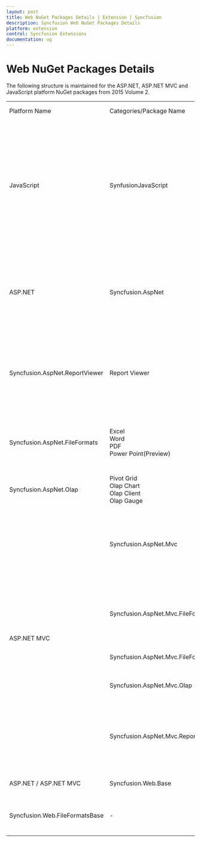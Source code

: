 ```yaml
---
layout: post
title: Web NuGet Packages Details | Extension | Syncfusion
description: Syncfusion Web NuGet Packages Details
platform: extension
control: Syncfusion Extensions
documentation: ug
---
```


# Web NuGet Packages Details

The following structure is maintained for the ASP.NET, ASP.NET MVC and JavaScript platform NuGet packages from 2015 Volume 2.
<table>
<tr>
<td colspan=1 rowspan=2>
Platform Name<br/></td><td colspan=1 rowspan=2>
Categories/Package Name<br/></td><td colspan=1 rowspan=2>
Supported Controls<br/></td><td colspan=1 rowspan=2>
Assemblies<br/></td><td colspan=2 rowspan=1>
Assets<br/></td><td colspan=1 rowspan=1>
Dependencies<br/></td></tr>
<tr>
<td colspan=1 rowspan=1>
Scripts<br/></td><td colspan=1 rowspan=1>
CSS<br/></td><td colspan=1 rowspan=1>
<br/></td></tr>
<tr>
<td colspan=1 rowspan=1>
JavaScript<br/></td><td colspan=1 rowspan=1>
SynfusionJavaScript<br/></td><td colspan=1 rowspan=1>
Grid<br/>Data Visualization<br/>Business Intelligence<br/>Layout<br/>Editors<br/>Navigation<br/>Notification<br/>Framework<br/>Data Science<br/>Miscellaneous<br/>Integration<br/>Report Viewer<br/>To know more information about the controls for above categories navigate the below link.<br/><http://www.syncfusion.com/products/javascript><br/><br/></td><td colspan=1 rowspan=1>
-<br/></td><td colspan=1 rowspan=1>
ej.mobile.all.min.js<br/>ej.unobtrusive.min.js<br/>ej.web.all.min.js<br/>ej.widget.angular.min.js<br/>ej.widget.ko.min.js<br/>ej.widgets.all.min.js<br/>canvg.js<br/>jquery.globalize.min.js<br/>jsrender.min.js<br/>rgbcolor.js <br/><br/></td><td colspan=1 rowspan=1>
Web and Mobile Themes.<br/></td><td colspan=1 rowspan=1>
-<br/></td></tr>
<tr>
<td colspan=1 rowspan=1>
ASP.NET<br/></td><td colspan=1 rowspan=1>
Syncfusion.AspNet<br/></td><td colspan=1 rowspan=1>
Grid<br/>Data Visualization<br/>Layout<br/>Editors<br/>Navigation<br/>Notification<br/>To know more information about the controls for above categories navigate the below link.<br/><http://www.syncfusion.com/products/aspnet><br/><br/></td><td colspan=1 rowspan=1>
EJ.Web<br/></td><td colspan=1 rowspan=1>
ej.webform.min.js<br/><br/></td><td colspan=1 rowspan=1>
-<br/></td><td colspan=1 rowspan=1>
Syncfusion.Web.Base<br/></td></tr>
<tr>
<td colspan=1 rowspan=1>
Syncfusion.AspNet.ReportViewer<br/></td><td colspan=1 rowspan=1>
Report Viewer<br/></td><td colspan=1 rowspan=1>
Shared.WPF<br/>RichTextBoxAdv.WPF<br/>Chart.WPF<br/>GridCommon.WPF<br/>Grid.WPF<br/>SfMaps.WPF<br/>ReportControls.WPF<br/>ReportWriter.Base<br/>EJ.ReportViewer<br/>Gauge.WPF<br/></td><td colspan=1 rowspan=1>
-<br/></td><td colspan=1 rowspan=1>
-<br/></td><td colspan=1 rowspan=1>
Syncfusion.AspNet<br/>Syncfusion.Web.Base<br/>Syncfusion.Web.FileFormatsBase<br/></td></tr>
<tr>
<td colspan=1 rowspan=1>
Syncfusion.AspNet.FileFormats<br/></td><td colspan=1 rowspan=1>
Excel<br/>Word<br/>PDF<br/>Power Point(Preview)<br/></td><td colspan=1 rowspan=1>
DocToPDFConverter.Base<br/>ExcelToPDFConverter.Base<br/>PresentationToPDFConverter.Base<br/>HtmlConverter.Base<br/>OfficeChartToImageConverter.WPF<br/>ExcelChartToImageConverter.WPF<br/>SfChart.WPF,Shared.WPF<br/>Presentation.Base<br/></td><td colspan=1 rowspan=1>
-<br/></td><td colspan=1 rowspan=1>
-<br/></td><td colspan=1 rowspan=1>
Syncfusion.Web.FileFormatsBase<br/></td></tr>
<tr>
<td colspan=1 rowspan=1>
Syncfusion.AspNet.Olap<br/></td><td colspan=1 rowspan=1>
Pivot Grid<br/>Olap Chart<br/>Olap Client<br/>Olap Gauge<br/></td><td colspan=1 rowspan=1>
Olap.Base,EJ.Olap<br/>PivotAnalysis.Base<br/></td><td colspan=1 rowspan=1>
ej.webform.min.js<br/><br/></td><td colspan=1 rowspan=1>
-<br/></td><td colspan=1 rowspan=1>
Syncfusion.Web.Base<br/>Syncfusion.Web.FileFormatsBase<br/></td></tr>
<tr>
<td colspan=1 rowspan=5>
ASP.NET MVC<br/></td><td colspan=1 rowspan=1>
Syncfusion.AspNet.Mvc<br/></td><td colspan=1 rowspan=1>
Grid<br/>Data Visualization<br/>Layout<br/>Editors<br/>Navigation<br/>Notification<br/>To know more information about the controls for above categories navigate the below link.<br/><http://www.syncfusion.com/products/aspnetmvc><br/></td><td colspan=1 rowspan=1>
DocIO.Helper.Mvc<br/>Pdf.Helper.Mvc<br/>XlsIO.Helper.Mvc<br/></td><td colspan=1 rowspan=1>
-<br/></td><td colspan=1 rowspan=1>
-<br/></td><td colspan=1 rowspan=1>
Syncfusion.AspNet.Mvc.FileFormats<br/></td></tr>
<tr>
<td colspan=1 rowspan=1>
Syncfusion.AspNet.Mvc.FileFormats<br/></td><td colspan=1 rowspan=1>
DocIO<br/>XlsIO<br/>PDF<br/>PDF Viewer<br/>Power Point(Preview)<br/><br/></td><td colspan=1 rowspan=1>
DocToPDFConverter.Base<br/>ExcelToPDFConverter.Base<br/>PresentationToPDFConverter.Base<br/>HtmlConverter.Base<br/>OfficeChartToImageConverter.WPF<br/>ExcelChartToImageConverter.WPF<br/>SfChart.WPF,Shared.WPF<br/>Presentation.Base<br/></td><td colspan=1 rowspan=1>
-<br/></td><td colspan=1 rowspan=1>
-<br/></td><td colspan=1 rowspan=1>
Syncfusion.Web.FileFormatsBase<br/></td></tr>
<tr>
<td colspan=1 rowspan=1>
Syncfusion.AspNet.Mvc.FileFormatsHelper<br/></td><td colspan=1 rowspan=1>
DocIO.Helper.Mvc<br/>Pdf.Helper.Mvc<br/>XlsIO.Helper.Mvc<br/></td><td colspan=1 rowspan=1>
-<br/></td><td colspan=1 rowspan=1>
-<br/></td><td colspan=1 rowspan=1>
Syncfusion.AspNet.Mvc.FileFormats<br/></td></tr>
<tr>
<td colspan=1 rowspan=1>
Syncfusion.AspNet.Mvc.Olap<br/></td><td colspan=1 rowspan=1>
Pivot Grid<br/>Olap Chart<br/>Olap Client<br/>Olap Gauge<br/></td><td colspan=1 rowspan=1>
Olap.Base<br/>EJ.Olap<br/>PivotAnalysis.Base <br/></td><td colspan=1 rowspan=1>
-<br/></td><td colspan=1 rowspan=1>
-<br/></td><td colspan=1 rowspan=1>
Syncfusion.Web.Base<br/>Syncfusion.Web.FileFormatsBase<br/><br/></td></tr>
<tr>
<td colspan=1 rowspan=1>
Syncfusion.AspNet.Mvc.ReportViewer<br/></td><td colspan=1 rowspan=1>
Report Viewer<br/></td><td colspan=1 rowspan=1>
Shared.WPF<br/>RichTextBoxAdv.WPF<br/>Chart.WPF<br/>GridCommon.WPF<br/>Grid.WPF<br/>SfMaps.WPF<br/>ReportControls.WPF<br/>ReportWriter.Base<br/>EJ.ReportViewer,Gauge.WPF<br/></td><td colspan=1 rowspan=1>
-<br/></td><td colspan=1 rowspan=1>
-<br/></td><td colspan=1 rowspan=1>
Syncfusion.Web.FileFormatsBase<br/>Syncfusion.Web.Base<br/>Syncfusion.AspNet.Mvc<br/></td></tr>
<tr>
<td colspan=1 rowspan=1>
ASP.NET / ASP.NET MVC<br/></td><td colspan=1 rowspan=1>
Syncfusion.Web.Base<br/></td><td colspan=1 rowspan=1>
-<br/></td><td colspan=1 rowspan=1>
Linq.Base<br/>EJ<br/>EJ.Export<br/></td><td colspan=1 rowspan=1>
-<br/></td><td colspan=1 rowspan=1>
-<br/></td><td colspan=1 rowspan=1>
Syncfusion.JavaScript<br/></td></tr>
<tr>
<td colspan=1 rowspan=1>
Syncfusion.Web.FileFormatsBase<br/></td><td colspan=1 rowspan=1>
-<br/></td><td colspan=1 rowspan=1>
Compression.Base<br/>XlsIO.Base<br/>Pdf.Base<br/>DocIO.Base<br/>OfficeChart.Base<br/></td><td colspan=1 rowspan=1>
-<br/></td><td colspan=1 rowspan=1>
-<br/></td><td colspan=1 rowspan=1>
<br/><br/>-<br/></td></tr>
</table>

